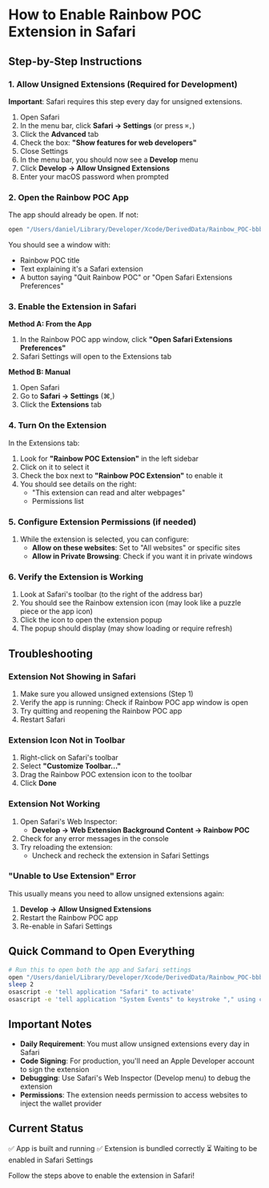 # How to Enable Rainbow POC Extension in Safari

## Step-by-Step Instructions

### 1. Allow Unsigned Extensions (Required for Development)
**Important**: Safari requires this step every day for unsigned extensions.

1. Open Safari
2. In the menu bar, click **Safari → Settings** (or press `⌘,`)
3. Click the **Advanced** tab
4. Check the box: **"Show features for web developers"**
5. Close Settings
6. In the menu bar, you should now see a **Develop** menu
7. Click **Develop → Allow Unsigned Extensions**
8. Enter your macOS password when prompted

### 2. Open the Rainbow POC App
The app should already be open. If not:
```bash
open "/Users/daniel/Library/Developer/Xcode/DerivedData/Rainbow_POC-bbbjkxypawygyhgxgvibsqmnybfa/Build/Products/Debug/Rainbow POC.app"
```

You should see a window with:
- Rainbow POC title
- Text explaining it's a Safari extension
- A button saying "Quit Rainbow POC" or "Open Safari Extensions Preferences"

### 3. Enable the Extension in Safari

**Method A: From the App**
1. In the Rainbow POC app window, click **"Open Safari Extensions Preferences"**
2. Safari Settings will open to the Extensions tab

**Method B: Manual**
1. Open Safari
2. Go to **Safari → Settings** (⌘,)
3. Click the **Extensions** tab

### 4. Turn On the Extension
In the Extensions tab:
1. Look for **"Rainbow POC Extension"** in the left sidebar
2. Click on it to select it
3. Check the box next to **"Rainbow POC Extension"** to enable it
4. You should see details on the right:
   - "This extension can read and alter webpages"
   - Permissions list

### 5. Configure Extension Permissions (if needed)
1. While the extension is selected, you can configure:
   - **Allow on these websites**: Set to "All websites" or specific sites
   - **Allow in Private Browsing**: Check if you want it in private windows

### 6. Verify the Extension is Working
1. Look at Safari's toolbar (to the right of the address bar)
2. You should see the Rainbow extension icon (may look like a puzzle piece or the app icon)
3. Click the icon to open the extension popup
4. The popup should display (may show loading or require refresh)

## Troubleshooting

### Extension Not Showing in Safari
1. Make sure you allowed unsigned extensions (Step 1)
2. Verify the app is running: Check if Rainbow POC app window is open
3. Try quitting and reopening the Rainbow POC app
4. Restart Safari

### Extension Icon Not in Toolbar
1. Right-click on Safari's toolbar
2. Select **"Customize Toolbar..."**
3. Drag the Rainbow POC extension icon to the toolbar
4. Click **Done**

### Extension Not Working
1. Open Safari's Web Inspector:
   - **Develop → Web Extension Background Content → Rainbow POC**
2. Check for any error messages in the console
3. Try reloading the extension:
   - Uncheck and recheck the extension in Safari Settings

### "Unable to Use Extension" Error
This usually means you need to allow unsigned extensions again:
1. **Develop → Allow Unsigned Extensions**
2. Restart the Rainbow POC app
3. Re-enable in Safari Settings

## Quick Command to Open Everything
```bash
# Run this to open both the app and Safari settings
open "/Users/daniel/Library/Developer/Xcode/DerivedData/Rainbow_POC-bbbjkxypawygyhgxgvibsqmnybfa/Build/Products/Debug/Rainbow POC.app"
sleep 2
osascript -e 'tell application "Safari" to activate'
osascript -e 'tell application "System Events" to keystroke "," using command down'
```

## Important Notes
- **Daily Requirement**: You must allow unsigned extensions every day in Safari
- **Code Signing**: For production, you'll need an Apple Developer account to sign the extension
- **Debugging**: Use Safari's Web Inspector (Develop menu) to debug the extension
- **Permissions**: The extension needs permission to access websites to inject the wallet provider

## Current Status
✅ App is built and running
✅ Extension is bundled correctly
⏳ Waiting to be enabled in Safari Settings

Follow the steps above to enable the extension in Safari!